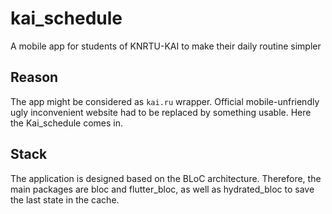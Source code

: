 # kai_schedule

A mobile app for students of KNRTU-KAI to make their daily routine simpler

## Reason

The app might be considered as `kai.ru` wrapper. Official mobile-unfriendly ugly inconvenient website had to be replaced by something usable. Here the Kai_schedule comes in.

## Stack

The application is designed based on the BLoC architecture. Therefore, the main packages are bloc and flutter_bloc, as well as hydrated_bloc to save the last state in the cache.
